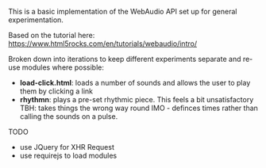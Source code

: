 This is a basic implementation of the WebAudio API set up for general experimentation.

Based on the tutorial here: https://www.html5rocks.com/en/tutorials/webaudio/intro/

Broken down into iterations to keep different experiments separate and re-use modules where possible:
- **load-click.html**: loads a number of sounds and allows the user to play them by clicking a link
- **rhythmn**: plays a pre-set rhythmic piece. This feels a bit unsatisfactory TBH: takes things the wrong way round IMO - definces times rather than calling the sounds on a pulse.

TODO
- use JQuery for XHR Request
- use requirejs to load modules
